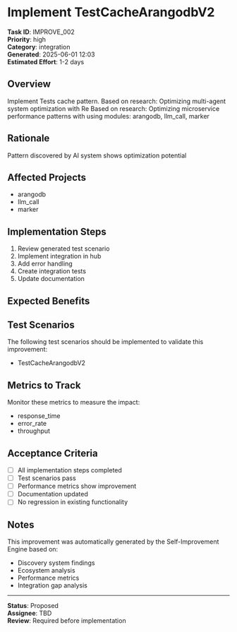 # Implement TestCacheArangodbV2

**Task ID**: IMPROVE_002  
**Priority**: high  
**Category**: integration  
**Generated**: 2025-06-01 12:03  
**Estimated Effort**: 1-2 days

## Overview

Implement Tests cache pattern. Based on research: Optimizing multi-agent system optimization with Re Based on research: Optimizing microservice performance patterns with  using modules: arangodb, llm_call, marker

## Rationale

Pattern discovered by AI system shows optimization potential

## Affected Projects

- arangodb
- llm_call
- marker

## Implementation Steps

1. Review generated test scenario
2. Implement integration in hub
3. Add error handling
4. Create integration tests
5. Update documentation

## Expected Benefits



## Test Scenarios

The following test scenarios should be implemented to validate this improvement:

- TestCacheArangodbV2

## Metrics to Track

Monitor these metrics to measure the impact:

- response_time
- error_rate
- throughput

## Acceptance Criteria

- [ ] All implementation steps completed
- [ ] Test scenarios pass
- [ ] Performance metrics show improvement
- [ ] Documentation updated
- [ ] No regression in existing functionality

## Notes

This improvement was automatically generated by the Self-Improvement Engine based on:
- Discovery system findings
- Ecosystem analysis
- Performance metrics
- Integration gap analysis

---

**Status**: Proposed  
**Assignee**: TBD  
**Review**: Required before implementation
